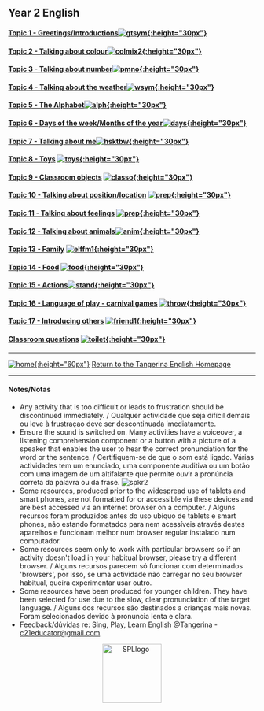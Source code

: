 ## Year 2 English


#### [Topic 1 - Greetings/Introductions](https://tangerina-pt.github.io/English/Greetings_B)[![gtsym](https://1blockatatime.github.io/English/images/gtsym.PNG){:height="30px"}](https://tangerina-pt.github.io/English/Greetings_B)

#### [Topic 2 - Talking about colour](https://tangerina-pt.github.io/English/Colours_B)[![colmix2](https://1blockatatime.github.io/English/images/colmix2.png){:height="30px"}](https://tangerina-pt.github.io/English/Colours_B)

#### [Topic 3 - Talking about number](https://tangerina-pt.github.io/English/Number_B)[![pmno](https://1blockatatime.github.io/English/images/pmno.PNG){:height="30px"}](https://tangerina-pt.github.io/English/Number_B)

#### [Topic 4 - Talking about the weather](https://tangerina-pt.github.io/English/Weather_B)[![wsym](https://1blockatatime.github.io/English/images/wsym.PNG){:height="30px"}](https://tangerina-pt.github.io/English/Weather_B)   

#### [Topic 5 - The Alphabet](https://tangerina-pt.github.io/English/Alphabet_B)[![alph](https://1blockatatime.github.io/English/images/alph.png){:height="30px"}](https://tangerina-pt.github.io/English/Alphabet_B)

#### [Topic 6 - Days of the week/Months of the year](https://tangerina-pt.github.io/English/Calendar_B)[![days](https://1blockatatime.github.io/English/images/days.PNG){:height="30px"}](https://tangerina-pt.github.io/English/Calendar_B)

#### [Topic 7 - Talking about me](https://tangerina-pt.github.io/English/Body_Parts_B)[![hsktbw](https://1blockatatime.github.io/English/images/hsktbw.jpg){:height="30px"}](https://tangerina-pt.github.io/English/Body_Parts_B)

#### [Topic 8 - Toys](https://tangerina-pt.github.io/English/Toys_B) [![toys](https://1blockatatime.github.io/English/images/toys.PNG){:height="30px"}](https://tangerina-pt.github.io/English/Toys_B)  

#### [Topic 9 - Classroom objects](https://tangerina-pt.github.io/English/Classroom_Objects_B) [![classo](https://1blockatatime.github.io/English/images/classo.png){:height="30px"}](https://tangerina-pt.github.io/English/Classroom_Objects_B)  

#### [Topic 10 - Talking about position/location](https://tangerina-pt.github.io/English/Prep_Place_B) [![prep](https://1blockatatime.github.io/English/images/prep_y2.png){:height="30px"}](https://tangerina-pt.github.io/English/Prep_Place_B)

#### [Topic 11 - Talking about feelings](https://tangerina-pt.github.io/English/Feelings_B) [![prep](https://1blockatatime.github.io/English/images/hoyt.png){:height="30px"}](https://tangerina-pt.github.io/English/Feelings_B)

#### [Topic 12 - Talking about animals](https://tangerina-pt.github.io/English/Animals_B)[![anim](https://1blockatatime.github.io/English/images/anim.PNG){:height="30px"}](https://tangerina-pt.github.io/English/Animals_B)

#### [Topic 13 - Family](https://tangerina-pt.github.io/English/Family_B) [![elffm1](https://1blockatatime.github.io/English/images/elffm1.png){:height="30px"}](https://tangerina-pt.github.io/English/Family_B)

#### [Topic 14 - Food](https://tangerina-pt.github.io/English/Food_B) [![food](https://1blockatatime.github.io/English/images/food.PNG){:height="30px"}](https://tangerina-pt.github.io/English/Food_B)  

#### [Topic 15 - Actions](https://tangerina-pt.github.io/English/Actions_B)[![stand](https://1blockatatime.github.io/English/images/stand.png){:height="30px"}](https://tangerina-pt.github.io/English/Actions_B)  

#### [Topic 16 - Language of play - carnival games](https://tangerina-pt.github.io/English/Carnival_B) [![throw](https://1blockatatime.github.io/English/images2/throw.png){:height="30px"}](https://tangerina-pt.github.io/English/Carnival_B)

#### [Topic 17 - Introducing others](https://tangerina-pt.github.io/English/Intro_B) [![friend1](https://1blockatatime.github.io/English/images2/friend1.jpg){:height="30px"}](https://tangerina-pt.github.io/English/Intro_B)

#### [Classroom questions](https://tangerina-pt.github.io/English/Classroom_Q_B) [![toilet](https://1blockatatime.github.io/English/images/toilet.png){:height="30px"}](https://tangerina-pt.github.io/English/Classroom_Q_B)

<!--#### [Topic 17 - Talking about others: his/her (o dele/a dela); he/she (ele/ela)](https://tangerina-pt.github.io/English/Others_B)-->

***
[![home](https://1blockatatime.github.io/English/images/home.png){:height="60px"}](https://tangerina-pt.github.io/English) [Return to the Tangerina English Homepage](https://tangerina-pt.github.io/English)  

***

#### Notes/Notas
* Any activity that is too difficult or leads to frustration should be discontinued immediately. / Qualquer actividade que seja difícil demais ou leve à frustraçao deve ser descontinuada imediatamente.
* Ensure the sound is switched on. Many activities have a voiceover, a listening comprehension component or a button with a picture of a speaker that enables the user to hear the correct pronunciation for the word or the sentence. / Certifiquem-se de que o som está ligado. Várias actividades tem um enunciado, uma componente auditiva ou um botão com uma imagem de um altifalante que permite ouvir a pronúncia correta da palavra ou da frase. ![spkr2](/images/spkr2.PNG)
* Some resources, produced prior to the widespread use of tablets and smart phones, are not formatted for or accessible via these devices and are best accessed via an internet browser on a computer. / Alguns recursos foram produzidos antes do uso ubíquo de tablets e smart phones, não estando formatados para nem acessíveis através destes aparelhos e funcionam melhor num browser regular instalado num computador.
* Some resources seem only to work with particular browsers so if an activity doesn't load in your habitual browser, please try a different browser. / Alguns recursos parecem só funcionar com determinados 'browsers', por isso, se uma actividade não carregar no seu browser habitual, queira experimentar usar outro.
* Some resources have been produced for younger children. They have been selected for use due to the slow, clear pronunciation of the target language.  / Alguns dos recursos são destinados a crianças mais novas. Foram selecionados devido à pronuncia lenta e clara.
* Feedback/dúvidas re: Sing, Play, Learn English @Tangerina - c21educator@gmail.com  
<p align="center">
<img width="120" src="https://1blockatatime.github.io/English/images2/spl_logo.png" alt="SPLlogo">
</p>
